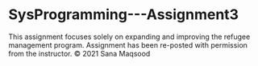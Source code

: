 # SysProgramming---Assignment3
This assignment focuses solely on expanding and improving the refugee management program. Assignment has been re-posted with permission from the instructor. © 2021 Sana Maqsood
